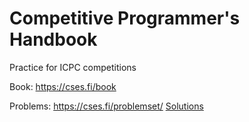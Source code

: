 # Competitive Programmer's Handbook

Practice for ICPC competitions

Book: https://cses.fi/book

Problems: https://cses.fi/problemset/ [Solutions](./solutions/)
